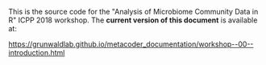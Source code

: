 This is the source code for the "Analysis of Microbiome Community Data in R" ICPP 2018 workshop. 
The **current version of this document** is available at: 

https://grunwaldlab.github.io/metacoder_documentation/workshop--00--introduction.html